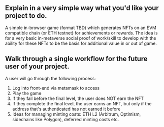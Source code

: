 ## Explain in a very simple way what you'd like your project to do.

A simple in-browser game (format TBD) which generates NFTs on an EVM compatible chain (or ETH testnet) for achievements or rewards. The idea is for a very basic in-metaverse social proof of work/skill to develop with the ability for these NFTs to be the basis for additional value in or out of game.

## Walk through a single workflow for the future user of your project.
A user will go through the following process:
1. Log into front-end via metamask to access
2. Play the game
3. If they fail before the final level, the user does NOT earn the NFT
4. If they complete the final level, the user earns an NFT, but only if the address that's authenticated has not earned it before
5. Ideas for managing minting costs: ETH L2 (Arbitrum, Optimism, sidechains like Polygon), deferred minting costs etc.